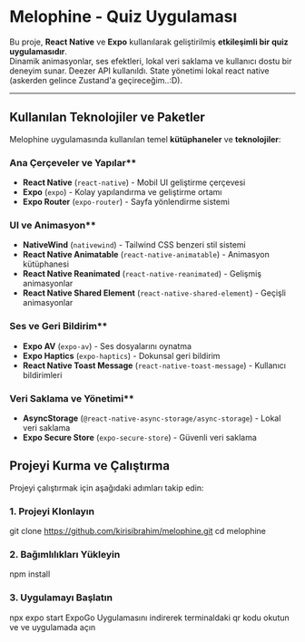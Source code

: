 # Melophine - Quiz Uygulaması

Bu proje, **React Native** ve **Expo** kullanılarak geliştirilmiş **etkileşimli bir quiz uygulamasıdır**.  
Dinamik animasyonlar, ses efektleri, lokal veri saklama ve kullanıcı dostu bir deneyim sunar. Deezer API kullanıldı.
State yönetimi lokal react native (askerden gelince Zustand'a geçireceğim..:D).

---

## Kullanılan Teknolojiler ve Paketler

Melophine uygulamasında kullanılan temel **kütüphaneler** ve **teknolojiler**:

### Ana Çerçeveler ve Yapılar**
- **React Native** (`react-native`) - Mobil UI geliştirme çerçevesi  
- **Expo** (`expo`) - Kolay yapılandırma ve geliştirme ortamı  
- **Expo Router** (`expo-router`) - Sayfa yönlendirme sistemi  

### UI ve Animasyon**
- **NativeWind** (`nativewind`) - Tailwind CSS benzeri stil sistemi  
- **React Native Animatable** (`react-native-animatable`) - Animasyon kütüphanesi  
- **React Native Reanimated** (`react-native-reanimated`) - Gelişmiş animasyonlar  
- **React Native Shared Element** (`react-native-shared-element`) - Geçişli animasyonlar  

### Ses ve Geri Bildirim**
- **Expo AV** (`expo-av`) - Ses dosyalarını oynatma  
- **Expo Haptics** (`expo-haptics`) - Dokunsal geri bildirim  
- **React Native Toast Message** (`react-native-toast-message`) - Kullanıcı bildirimleri  

### Veri Saklama ve Yönetimi**
- **AsyncStorage** (`@react-native-async-storage/async-storage`) - Lokal veri saklama  
- **Expo Secure Store** (`expo-secure-store`) - Güvenli veri saklama  

## Projeyi Kurma ve Çalıştırma

Projeyi çalıştırmak için aşağıdaki adımları takip edin:

### **1. Projeyi Klonlayın**

git clone https://github.com/kirisibrahim/melophine.git
cd melophine

### **2. Bağımlılıkları Yükleyin**
npm install

### **3. Uygulamayı Başlatın**
npx expo start
ExpoGo Uygulamasını indirerek terminaldaki qr kodu okutun ve ve uygulamada açın

```sh